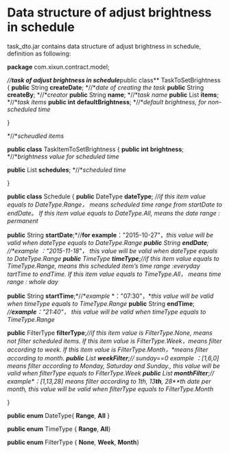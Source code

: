 # **Data structure of adjust brightness  in schedule**

task_dto.jar contains data structure of adjust brightness in schedule, definition as following: 

**package** com.xixun.contract.model;

*//**task of adjust brightness in schedule***public class** TaskToSetBrightness {
   **public** String **createDate**; *//**date of creating the task*   **public** String **createBy**; *//**creator*   **public** String **name**; *//**task name*   **public** List<TaskItemToSetBrightness> **items**; *//**task items*   **public int** **defaultBrightness**; *//**default brightness, for non-scheduled time*

}

*//**scheudled items*

**public class** TaskItemToSetBrightness {
   **public int** **brightness**;  *//**brightness value for scheduled time* 

   **public** List<Schedule> **schedules**; *//**scheduled time* 

}

**public class** Schedule {   **public** DateType **dateType**; *//**if this item value equals to* *DateType.Range，* *means scheduled time range from*  *startDate* *to* *endDate。* *If this item value equals to* *DateType.All**, means the date range : permanent* 

 **public** String **startDate**;*//**for example**："2015-10-27"，**this value will be valid when*  *dateType*  *equals to* *DateType.Range*   **public** String **endDate**; *//**example* *："2015-11-18"，* *this value will be valid when* *dateType* *equals to* *DateType.Range*   **public** TimeType **timeType**;*//**if this item value equals to* *TimeType.Range,* *means this scheduled item**’**s time range :everyday* *tartTime* *to* *endTime**. If this item value equals to* *TimeType.All，* *means time range : whole day* 

 **public** String **startTime**;*//**example* *："07:30"，**this value will be valid when* *timeType* *equals to* *TimeType.Range*   **public** String **endTime**; *//**example**："21:40"，* *this value will be valid when* *timeType* *equals to* *TimeType.Range*

   **public** FilterType **filterType**;*//**if this item value is* *FilterType.None,* *means not filter scheduled items. If this item value is* *FilterType.Week，**means filter according to week. If this item value is* *FilterType.Month，**means filter according to month.*    **public** List<Integer> **weekFilter**;*// sunday==0*  *example* *：[1,6,0]* *means filter according to Monday, Saturday and Sunday., this value will be valid when*  *filterType* *equals to* *FilterType.Week*   **public** List<Integer> **monthFilter**;*//* *example**：[1,13,28]* *means filter according to 1th, 13**th**, 28**th* *date per month, this value will be valid when* *filterType*  *equals to* *FilterType.Month*

}

**public enum** DateType{
   **Range**,
   **All**    }

**public enum** TimeType {
   **Range**,
   **All**}

**public enum** FilterType {
   **None**,
   **Week**,
   **Month**}

 